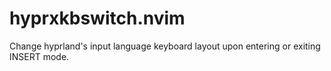 # hyprxkbswitch.nvim

Change hyprland's input language keyboard layout upon entering or exiting INSERT mode.
